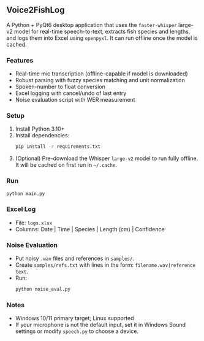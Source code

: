 ## Voice2FishLog

A Python + PyQt6 desktop application that uses the `faster-whisper` large-v2 model for real-time speech-to-text, extracts fish species and lengths, and logs them into Excel using `openpyxl`. It can run offline once the model is cached.

### Features
- Real-time mic transcription (offline-capable if model is downloaded)
- Robust parsing with fuzzy species matching and unit normalization
- Spoken-number to float conversion
- Excel logging with cancel/undo of last entry
- Noise evaluation script with WER measurement

### Setup
1. Install Python 3.10+
2. Install dependencies:
   ```bash
   pip install -r requirements.txt
   ```
3. (Optional) Pre-download the Whisper `large-v2` model to run fully offline. It will be cached on first run in `~/.cache`.

### Run
```bash
python main.py
```

### Excel Log
- File: `logs.xlsx`
- Columns: Date | Time | Species | Length (cm) | Confidence

### Noise Evaluation
- Put noisy `.wav` files and references in `samples/`.
- Create `samples/refs.txt` with lines in the form: `filename.wav|reference text`.
- Run:
  ```bash
  python noise_eval.py
  ```

### Notes
- Windows 10/11 primary target; Linux supported
- If your microphone is not the default input, set it in Windows Sound settings or modify `speech.py` to choose a device.
